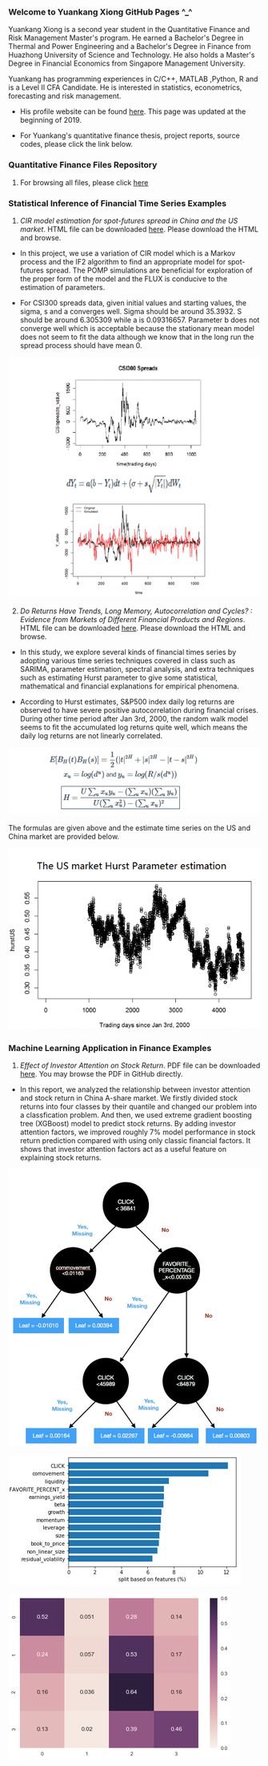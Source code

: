 ### Welcome to Yuankang Xiong GitHub Pages ^_^

Yuankang Xiong is a second year student in the Quantitative Finance and Risk Management Master's program. He earned a Bachelor's Degree in Thermal and Power Engineering and a Bachelor's Degree in Finance from Huazhong University of Science and Technology. He also holds a Master's Degree in Financial Economics from Singapore Management University.  

Yuankang has programming experiences in C/C++, MATLAB ,Python, R and is a Level II CFA Candidate. He is interested in statistics, econometrics, forecasting and risk management.

- His profile website can be found [here](https://lsa.umich.edu/math/people/quant/2017/ricxiong.html). This page was updated at the beginning of 2019.

- For Yuankang's quantitative finance thesis, project reports, source codes, please click the link below.  

### Quantitative Finance Files Repository

1. For browsing all files, please click [here](https://github.com/RickYuankangHung/Quantitative-Finance)

### Statistical Inference of Financial Time Series Examples

1. _CIR model estimation for spot-futures spread in China and the US market_. HTML file can be downloaded [here](https://github.com/RickYuankangHung/Quantitative-Finance/blob/master/531FinalProjectVersion2.1.html). Please download the HTML and browse.


- In this project, we use a variation of CIR model which is a Markov process and the IF2 algorithm to find an appropriate model for spot-futures spread. The POMP simulations are beneficial for exploration of the proper form of the model and the FLUX is conducive to the estimation of parameters. 

- For CSI300 spreads data, given initial values and starting values, the sigma, s and a converges well. Sigma should be around 35.3932. S should be around 6.305309 while a is 0.09316657. Parameter b does not converge well which is acceptable because the stationary mean model does not seem to fit the data although we know that in the long run the spread process should have mean 0.

![Image](POMPSpreadmodel.gif)


2. _Do Returns Have Trends, Long Memory, Autocorrelation and Cycles? : Evidence from Markets of Different Financial Products and Regions_. HTML file can be downloaded [here](https://github.com/RickYuankangHung/Quantitative-Finance/blob/master/FractionalBrownianMotion.html). Please download the HTML and browse.

- In this study, we explore several kinds of financial times series by adopting various time series techniques covered in class such as SARIMA, parameter estimation, spectral analysis, and extra techniques such as estimating Hurst parameter to give some statistical, mathematical and financial explanations for empirical phenomena.

- According to Hurst estimates, S&P500 index daily log returns are observed to have severe positive autocorrelation during financial crises. During other time period after Jan 3rd, 2000, the random walk model seems to fit the accumulated log returns quite well, which means the daily log returns are not linearly correlated.

![Image](HurstFormula.png)

The formulas are given above and the estimate time series on the US and China market are provided below.

![Image](Hurst.gif)

### Machine Learning Application in Finance Examples

1. _Effect of Investor Attention on Stock Return_. PDF file can be downloaded [here](https://github.com/RickYuankangShong-Quantitative-Finance/Quantitative-Finance/blob/master/545Project.pdf). You may browse the PDF in GitHub directly.

- In this report, we analyzed the relationship between investor attention and stock return in China A-share market. We firstly divided stock returns into four classes by their quantile and changed our problem into a classfication problem. And then, we used extreme gradient boosting tree (XGBoost) model to predict stock returns. By adding investor attention factors, we improved roughly 7% model performance in stock return prediction compared with using only classic financial factors. It shows that investor attention factors act as a useful feature on explaining stock returns.

![Image](clickFavoriteDecissionTree.jpeg)

![Image](FeatureBarplot.png)

![Image](heatmap_hasclick.png)
